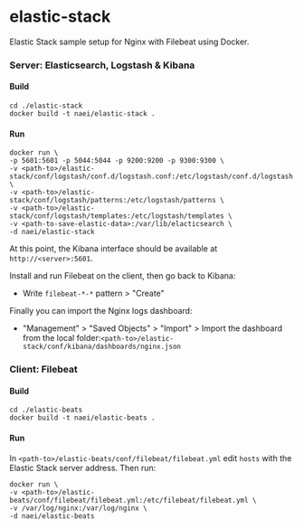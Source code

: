 # elastic-stack

Elastic Stack sample setup for Nginx with Filebeat using Docker.

### Server:  Elasticsearch, Logstash & Kibana

#### Build
```
cd ./elastic-stack
docker build -t naei/elastic-stack .
```

#### Run
```
docker run \
-p 5601:5601 -p 5044:5044 -p 9200:9200 -p 9300:9300 \
-v <path-to>/elastic-stack/conf/logstash/conf.d/logstash.conf:/etc/logstash/conf.d/logstash.conf \
-v <path-to>/elastic-stack/conf/logstash/patterns:/etc/logstash/patterns \
-v <path-to>/elastic-stack/conf/logstash/templates:/etc/logstash/templates \
-v <path-to-save-elastic-data>:/var/lib/elacticsearch \
-d naei/elastic-stack
```

At this point, the Kibana interface should be available at `http://<server>:5601`.

Install and run Filebeat on the client, then go back to Kibana:
- Write `filebeat-*-*` pattern > "Create"

Finally you can import the Nginx logs dashboard: 
- "Management" > "Saved Objects" > "Import" > Import the dashboard from the local folder:`<path-to>/elastic-stack/conf/kibana/dashboards/nginx.json`


### Client: Filebeat

#### Build
```
cd ./elastic-beats
docker build -t naei/elastic-beats .
```

#### Run
In `<path-to>/elastic-beats/conf/filebeat/filebeat.yml` edit `hosts` with the Elastic Stack server address.
Then run:  
```
docker run \
-v <path-to>/elastic-beats/conf/filebeat/filebeat.yml:/etc/filebeat/filebeat.yml \
-v /var/log/nginx:/var/log/nginx \
-d naei/elastic-beats
```
